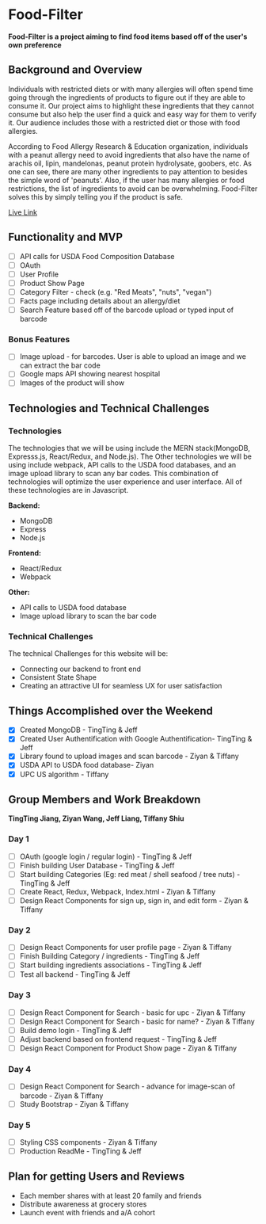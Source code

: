 # Food-Filter

**Food-Filter is a project aiming to find food items based off of the user's own preference**

## Background and Overview

Individuals with restricted diets or with many allergies will often spend time going through the ingredients of products to figure out if they are able to consume it. Our project aims to highlight these ingredients that they cannot consume but also help the user find a quick and easy way for them to verify it. Our audience includes those with a restricted diet or those with food allergies.

According to Food Allergy Research & Education organization, individuals with a peanut allergy need to avoid ingredients that also have the name of arachis oil, lipin, mandelonas, peanut protein hydrolysate, goobers, etc. As one can see, there are many other ingredients to pay attention to besides the simple word of 'peanuts'. Also, if the user has many allergies or food restrictions, the list of ingredients to avoid can be overwhelming. Food-Filter solves this by simply telling you if the product is safe.

[Live Link](https://github.com/jeffliang0318/food-filter)

## Functionality and MVP

* [ ] API calls for USDA Food Composition Database
* [ ] OAuth
* [ ] User Profile
* [ ] Product Show Page
* [ ] Category Filter - check (e.g. "Red Meats", "nuts", "vegan")
* [ ] Facts page including details about an allergy/diet
* [ ] Search Feature based off of the barcode upload or typed input of barcode

### Bonus Features

* [ ] Image upload - for barcodes. User is able to upload an image and we can extract the bar code
* [ ] Google maps API showing nearest hospital
* [ ] Images of the product will show

## Technologies and Technical Challenges

### Technologies

The technologies that we will be using include the MERN stack(MongoDB, Expresss.js, React/Redux, and Node.js). The Other technologies we will be using include webpack, API calls to the USDA food databases, and an image upload library to scan any bar codes. This combination of technologies will optimize the user experience and user interface. All of these technologies are in Javascript.

**Backend:**

* MongoDB
* Express
* Node.js

**Frontend:**

* React/Redux
* Webpack

**Other:**

* API calls to USDA food database
* Image upload library to scan the bar code

### Technical Challenges

The technical Challenges for this website will be:

* Connecting our backend to front end
* Consistent State Shape
* Creating an attractive UI for seamless UX for user satisfaction

## Things Accomplished over the Weekend

* [x] Created MongoDB - TingTing & Jeff
* [x] Created User Authentification with Google Authentification- TingTing & Jeff
* [x] Library found to upload images and scan barcode - Ziyan & Tiffany
* [x] USDA API to USDA food database- Ziyan
* [x] UPC US algorithm - Tiffany

## Group Members and Work Breakdown

**TingTing Jiang, Ziyan Wang, Jeff Liang, Tiffany Shiu**

### Day 1

* [ ] OAuth (google login / regular login) - TingTing & Jeff
* [ ] Finish building User Database - TingTing & Jeff
* [ ] Start building Categories (Eg: red meat / shell seafood / tree nuts) - TingTing & Jeff
* [ ] Create React, Redux, Webpack, Index.html - Ziyan & Tiffany
* [ ] Design React Components for sign up, sign in, and edit form - Ziyan & Tiffany

### Day 2

* [ ] Design React Components for user profile page - Ziyan & Tiffany
* [ ] Finish Building Category / ingredients - TingTing & Jeff
* [ ] Start building ingredients associations - TingTing & Jeff
* [ ] Test all backend - TingTing & Jeff

### Day 3

* [ ] Design React Component for Search - basic for upc - Ziyan & Tiffany
* [ ] Design React Component for Search - basic for name? - Ziyan & Tiffany
* [ ] Build demo login - TingTing & Jeff
* [ ] Adjust backend based on frontend request - TingTing & Jeff
* [ ] Design React Component for Product Show page - Ziyan & Tiffany

### Day 4

* [ ] Design React Component for Search - advance for image-scan of barcode - Ziyan & Tiffany
* [ ] Study Bootstrap - Ziyan & Tiffany

### Day 5

* [ ] Styling CSS components - Ziyan & Tiffany
* [ ] Production ReadMe - TingTing & Jeff

## Plan for getting Users and Reviews

* Each member shares with at least 20 family and friends
* Distribute awareness at grocery stores
* Launch event with friends and a/A cohort
